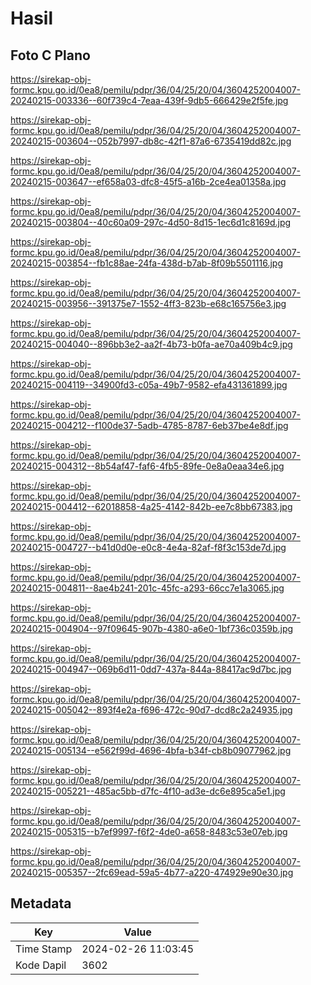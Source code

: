 # Hasil

## Foto C Plano

https://sirekap-obj-formc.kpu.go.id/0ea8/pemilu/pdpr/36/04/25/20/04/3604252004007-20240215-003336--60f739c4-7eaa-439f-9db5-666429e2f5fe.jpg

https://sirekap-obj-formc.kpu.go.id/0ea8/pemilu/pdpr/36/04/25/20/04/3604252004007-20240215-003604--052b7997-db8c-42f1-87a6-6735419dd82c.jpg

https://sirekap-obj-formc.kpu.go.id/0ea8/pemilu/pdpr/36/04/25/20/04/3604252004007-20240215-003647--ef658a03-dfc8-45f5-a16b-2ce4ea01358a.jpg

https://sirekap-obj-formc.kpu.go.id/0ea8/pemilu/pdpr/36/04/25/20/04/3604252004007-20240215-003804--40c60a09-297c-4d50-8d15-1ec6d1c8169d.jpg

https://sirekap-obj-formc.kpu.go.id/0ea8/pemilu/pdpr/36/04/25/20/04/3604252004007-20240215-003854--fb1c88ae-24fa-438d-b7ab-8f09b5501116.jpg

https://sirekap-obj-formc.kpu.go.id/0ea8/pemilu/pdpr/36/04/25/20/04/3604252004007-20240215-003956--391375e7-1552-4ff3-823b-e68c165756e3.jpg

https://sirekap-obj-formc.kpu.go.id/0ea8/pemilu/pdpr/36/04/25/20/04/3604252004007-20240215-004040--896bb3e2-aa2f-4b73-b0fa-ae70a409b4c9.jpg

https://sirekap-obj-formc.kpu.go.id/0ea8/pemilu/pdpr/36/04/25/20/04/3604252004007-20240215-004119--34900fd3-c05a-49b7-9582-efa431361899.jpg

https://sirekap-obj-formc.kpu.go.id/0ea8/pemilu/pdpr/36/04/25/20/04/3604252004007-20240215-004212--f100de37-5adb-4785-8787-6eb37be4e8df.jpg

https://sirekap-obj-formc.kpu.go.id/0ea8/pemilu/pdpr/36/04/25/20/04/3604252004007-20240215-004312--8b54af47-faf6-4fb5-89fe-0e8a0eaa34e6.jpg

https://sirekap-obj-formc.kpu.go.id/0ea8/pemilu/pdpr/36/04/25/20/04/3604252004007-20240215-004412--62018858-4a25-4142-842b-ee7c8bb67383.jpg

https://sirekap-obj-formc.kpu.go.id/0ea8/pemilu/pdpr/36/04/25/20/04/3604252004007-20240215-004727--b41d0d0e-e0c8-4e4a-82af-f8f3c153de7d.jpg

https://sirekap-obj-formc.kpu.go.id/0ea8/pemilu/pdpr/36/04/25/20/04/3604252004007-20240215-004811--8ae4b241-201c-45fc-a293-66cc7e1a3065.jpg

https://sirekap-obj-formc.kpu.go.id/0ea8/pemilu/pdpr/36/04/25/20/04/3604252004007-20240215-004904--97f09645-907b-4380-a6e0-1bf736c0359b.jpg

https://sirekap-obj-formc.kpu.go.id/0ea8/pemilu/pdpr/36/04/25/20/04/3604252004007-20240215-004947--069b6d11-0dd7-437a-844a-88417ac9d7bc.jpg

https://sirekap-obj-formc.kpu.go.id/0ea8/pemilu/pdpr/36/04/25/20/04/3604252004007-20240215-005042--893f4e2a-f696-472c-90d7-dcd8c2a24935.jpg

https://sirekap-obj-formc.kpu.go.id/0ea8/pemilu/pdpr/36/04/25/20/04/3604252004007-20240215-005134--e562f99d-4696-4bfa-b34f-cb8b09077962.jpg

https://sirekap-obj-formc.kpu.go.id/0ea8/pemilu/pdpr/36/04/25/20/04/3604252004007-20240215-005221--485ac5bb-d7fc-4f10-ad3e-dc6e895ca5e1.jpg

https://sirekap-obj-formc.kpu.go.id/0ea8/pemilu/pdpr/36/04/25/20/04/3604252004007-20240215-005315--b7ef9997-f6f2-4de0-a658-8483c53e07eb.jpg

https://sirekap-obj-formc.kpu.go.id/0ea8/pemilu/pdpr/36/04/25/20/04/3604252004007-20240215-005357--2fc69ead-59a5-4b77-a220-474929e90e30.jpg


## Metadata

| Key        | Value               |
| ---------- | ------------------- |
| Time Stamp | 2024-02-26 11:03:45 |
| Kode Dapil | 3602                |



